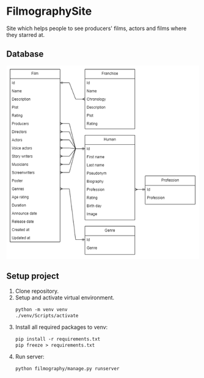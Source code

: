 # FilmographySite
Site which helps people to see producers' films, actors and films where they starred at.

## Database
![DB schema](https://github.com/DanyloBoleyko/FilmographySite/blob/main/FilmographyDB.png?raw=true)

## Setup project

1. Clone repository.
2. Setup and activate virtual environment.
    ```
    python -m venv venv
    ./venv/Scripts/activate
    ```
3. Install all required packages to venv:
    ```
    pip install -r requirements.txt
    pip freeze > requirements.txt
    ```
4. Run server:
    ```
    python filmography/manage.py runserver
    ```
